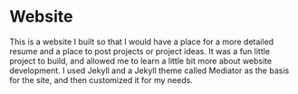 Website
========
This is a website I built so that I would have a place for a more detailed resume and a place to post projects or project ideas. It was a fun little project to build, and allowed me to learn a little bit more about website development. I used Jekyll and a Jekyll theme called Mediator as the basis for the site, and then customized it for my needs. 
